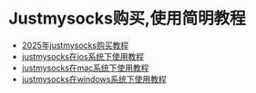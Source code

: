 # Justmysocks购买,使用简明教程 #

- [2025年justmysocks购买教程](https://justmysocks.cc/1.html "2025年justmysocks购买教程")
- [justmysocks在ios系统下使用教程](https://justmysocks.cc/967.html "justmysocks在ios系统下使用教程")
- [justmysocks在mac系统下使用教程](https://justmysocks.cc/986.html "justmysocks在mac系统下使用教程")
- [justmysocks在windows系统下使用教程](https://justmysocks.cc/988.html "justmysocks在windows系统下使用教程")


